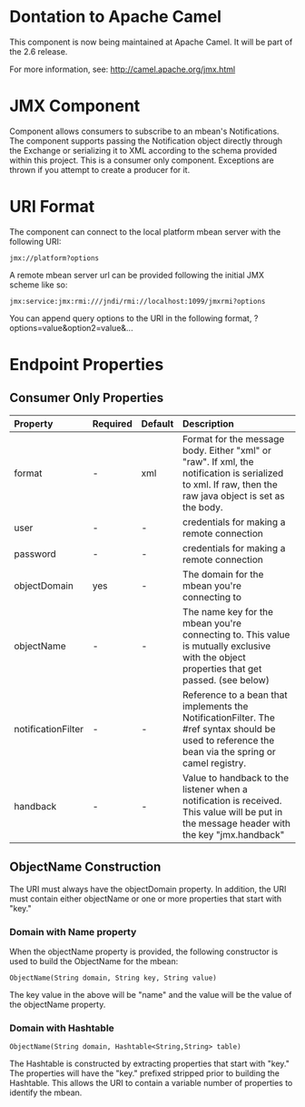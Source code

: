 # Dontation to Apache Camel #
This component is now being maintained at Apache Camel. It will be part of the 2.6 release.

For more information, see: http://camel.apache.org/jmx.html

# JMX Component #
Component allows consumers to subscribe to an mbean's Notifications. The component supports passing the Notification object directly through the Exchange or serializing it to XML according to the schema provided within this project. This is a consumer only component. Exceptions are thrown if you attempt to create a producer for it.

# URI Format #

The component can connect to the local platform mbean server with the following URI:

```
jmx://platform?options
```


A remote mbean server url can be provided following the initial JMX scheme like so:

```
jmx:service:jmx:rmi:///jndi/rmi://localhost:1099/jmxrmi?options
```

You can append query options to the URI in the following format, ?options=value&option2=value&...

# Endpoint Properties #

## Consumer Only Properties ##
| **Property** | **Required** | **Default** | **Description** |
|:-------------|:-------------|:------------|:----------------|
| format       | -            | xml         | Format for the message body. Either "xml" or "raw". If xml, the notification is serialized to xml. If raw, then the raw java object is set as the body. |
| user         | -            | -           | credentials for making a remote connection |
| password     | -            | -           | credentials for making a remote connection |
| objectDomain | yes          | -           | The domain for the mbean you're connecting to |
| objectName   | -            | -           | The name key for the mbean you're connecting to. This value is mutually exclusive with the object properties that get passed. (see below) |
| notificationFilter | -            | -           | Reference to a bean that implements the NotificationFilter. The #ref syntax should be used to reference the bean via the spring or camel registry. |
| handback     | -            | -           | Value to handback to the listener when a notification is received. This value will be put in the message header with the key "jmx.handback" |

## ObjectName Construction ##

The URI must always have the objectDomain property. In addition, the URI must contain either objectName or one or more properties that start with "key."

### Domain with Name property ###

When the objectName property is provided, the following constructor is used to build the ObjectName for the mbean:

```
ObjectName(String domain, String key, String value) 
```

The key value in the above will be "name" and the value will be the value of the objectName property.

### Domain with Hashtable ###

```
ObjectName(String domain, Hashtable<String,String> table)
```

The Hashtable is constructed by extracting properties that start with "key." The properties will have the "key." prefixed stripped prior to building the Hashtable. This allows the URI to contain a variable number of properties to identify the mbean.